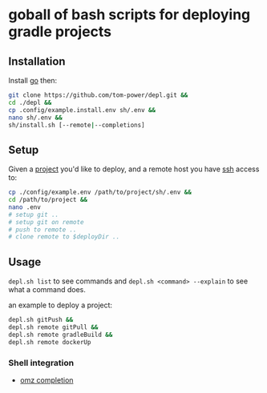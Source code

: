 # goball of bash scripts for deploying gradle projects

## Installation

Install [go](https://golang.org/) then:

```bash
git clone https://github.com/tom-power/depl.git &&
cd ./depl &&
cp .config/example.install.env sh/.env &&
nano sh/.env &&
sh/install.sh [--remote|--completions]
```

## Setup

Given a [project](https://github.com/tom-power/depl-example-project) you'd like to deploy, and a remote host you have [ssh](https://www.openssh.com/) access to:

```bash
cp ./config/example.env /path/to/project/sh/.env &&
cd /path/to/project &&
nano .env
# setup git ..
# setup git on remote
# push to remote ..
# clone remote to $deployDir ..
```

## Usage

`depl.sh list` to see commands and `depl.sh <command> --explain` to see what a command does.

an example to deploy a project:

```bash
depl.sh gitPush &&
depl.sh remote gitPull &&
depl.sh remote gradleBuild &&
depl.sh remote dockerUp
```

### Shell integration

- [omz completion](https://github.com/tom-power/depl/blob/master/config/.oh-my-zsh/custom/completions/_depl)
